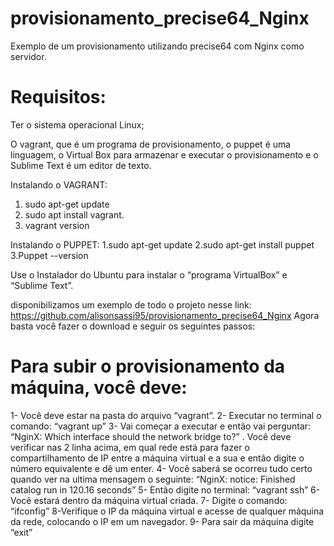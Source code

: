 # provisionamento_precise64_Nginx
Exemplo de um provisionamento utilizando precise64 com Nginx como servidor.

# Requisitos:
Ter o sistema operacional Linux;

O vagrant, que é um programa de provisionamento, o puppet é uma linguagem, o Virtual Box para armazenar e executar o provisionamento e o Sublime Text é um editor de texto.

Instalando o VAGRANT:
1. sudo apt-get update
2. sudo apt install vagrant.
3. vagrant version

Instalando o PUPPET:
1.sudo apt-get update
2.sudo apt-get install puppet
3.Puppet --version

Use o Instalador do Ubuntu para instalar o “programa VirtualBox” e “Sublime Text”.

disponibilizamos um exemplo de todo o projeto nesse link: https://github.com/alisonsassi95/provisionamento_precise64_Nginx
Agora basta você fazer o download e seguir os seguintes passos:

# Para subir o provisionamento da máquina, você deve:

1- Você deve estar na pasta do arquivo “vagrant”.
2- Executar no terminal o comando: “vagrant up”
3- Vai começar a executar e então vai perguntar: “NginX: Which interface should the network bridge to?” . Você deve verificar nas 2 linha acima, em qual rede está para fazer o compartilhamento de IP entre a máquina virtual e a sua e então digite o número equivalente e dê um enter.
4- Você saberá se ocorreu tudo certo quando ver na ultima mensagem o seguinte:
“NginX: notice: Finished catalog run in 120.16 seconds”
5- Então digite no terminal: “vagrant ssh”
6- Você estará dentro da máquina virtual criada.
7- Digite o comando: “ifconfig”
8-Verifique o IP da máquina virtual e acesse de qualquer máquina da rede, colocando o IP em um navegador.
9- Para sair da máquina digite “exit”

